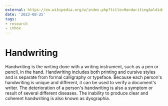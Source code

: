```yaml
---
external: https://en.wikipedia.org/w/index.php?title=Handwriting&oldid=1171209661
date: '2023-08-25'
tags:
- research
- inbox
---
```


# Handwriting

Handwriting is the writing done with a writing instrument, such as a pen or pencil,  in the hand. Handwriting includes both printing and cursive styles and is separate from formal calligraphy or typeface. Because each person's handwriting is unique and different, it can be used to verify a document's writer. The deterioration of a person's handwriting is also a symptom or result of several different diseases. The inability to produce clear and coherent handwriting is also known as dysgraphia.
